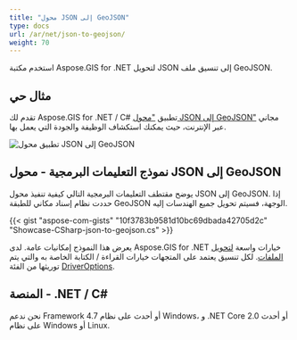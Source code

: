 ```yaml
---
title: "محول JSON إلى GeoJSON"
type: docs
url: /ar/net/json-to-geojson/
weight: 70
---
```


استخدم مكتبة Aspose.GIS for .NET لتحويل JSON إلى تنسيق ملف GeoJSON.

## **مثال حي**

تقدم لك Aspose.GIS for .NET / C# تطبيق ["محول JSON إلى GeoJSON"](https://products.aspose.app/gis/conversion/json-to-geojson) مجاني عبر الإنترنت، حيث يمكنك استكشاف الوظيفة والجودة التي يعمل بها.

![تطبيق محول JSON إلى GeoJSON](conversion.png)

## **نموذج التعليمات البرمجية - محول JSON إلى GeoJSON**

يوضح مقتطف التعليمات البرمجية التالي كيفية تنفيذ محول JSON إلى GeoJSON. إذا حددت نظام إسناد مكاني للطبقة GeoJSON الوجهة، فسيتم تحويل جميع الهندسات إليه. 

{{< gist "aspose-com-gists" "10f3783b9581d10bc69dbada42705d2c" "Showcase-CSharp-json-to-geojson.cs" >}}

يعرض هذا النموذج إمكانيات عامة. لدى Aspose.GIS for .NET خيارات واسعة [لتحويل الملفات](https://docs.aspose.com/gis/net/vector-layers/). لكل تنسيق يعتمد على المتجهات خيارات القراءة / الكتابة الخاصة به والتي يتم توريثها من الفئة [DriverOptions](https://reference.aspose.com/gis/net/aspose.gis/driveroptions).

## **المنصة - .NET / C#**

نحن ندعم Framework 4.7 أو أحدث على نظام Windows، و .NET Core 2.0 أو أحدث على نظام Windows أو Linux.
